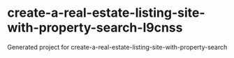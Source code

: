 # create-a-real-estate-listing-site-with-property-search-l9cnss
Generated project for create-a-real-estate-listing-site-with-property-search
